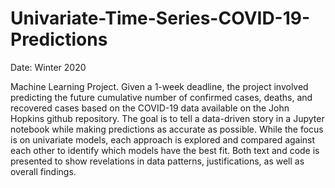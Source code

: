 # Univariate-Time-Series-COVID-19-Predictions

Date: Winter 2020

Machine Learning Project. Given a 1-week deadline, the project involved predicting the future cumulative number of confirmed cases, deaths, and recovered cases based on the COVID-19 data available on the John Hopkins github repository. The goal is to tell a data-driven story in a Jupyter notebook while making predictions as accurate as possible. While the focus is on univariate models, each approach is explored and compared against each other to identify which models have the best fit. Both text and code is presented to show revelations in data patterns, justifications, as well as overall findings.




